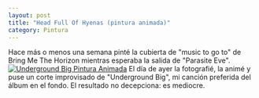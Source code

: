 ```yaml
---
layout: post
title: "Head Full Of Hyenas (pintura animada)"
category: Pintura
---
```

Hace más o menos una semana pinté la cubierta de "music to go to" de Bring Me The Horizon mientras esperaba la salida de "Parasite Eve". 
[![Underground Big Pintura Animada](http://u.cubeupload.com/burtmacklin/F84424E9483D4846BE14.jpeg)](https://streamable.com/7sqokn)
El día de ayer la fotografié, la animé y puse un corte improvisado de "Underground Big", mi canción preferida del álbum en el fondo. El resultado no decepciona: es mediocre.